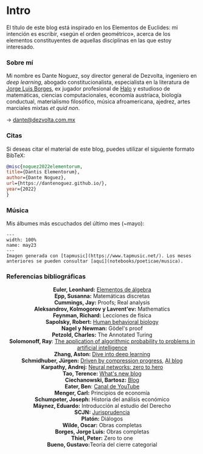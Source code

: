 # Intro
El título de este blog está inspirado en los Elementos de Euclides: mi intención es escribir, «según el orden geométrico», acerca de los elementos constituyentes de aquellas disciplinas en las que estoy interesado.

### Sobre mí
Mi nombre es Dante Noguez, soy director general de Dezvolta, ingeniero en *deep learning*, abogado constitucionalista, especialista en la literatura de [Jorge Luis Borges](https://www.amazon.com/Oh-tiempo-tus-pirámides-ensayos-ebook/dp/B08K3QGZTM/), ex jugador profesional de [Halo](https://halotracker.com/halo-infinite/profile/xbl/Magnustein/overview) y estudioso de matemáticas, ciencias computacionales, economía austríaca, biología conductual, materialismo filosófico, música afroamericana, ajedrez, artes marciales mixtas *et quid non*.

$\rightarrow$ dante@dezvolta.com.mx

### Citas
Si deseas citar el material de este blog, puedes utilizar el siguiente formato BibTeX:

```bibtex
@misc{noguez2022elementorum,
title={Dantis Elementorum},
author={Dante Noguez},
url={https://dantenoguez.github.io/},
year={2022}
}
```

### Música
Mis álbumes más escuchados del último mes (~mayo):
```{figure} img/may23.jpeg
---
width: 100%
name: may23
---
Imagen generada con [tapmusic](https://www.tapmusic.net/). Los meses anteriores se pueden consultar [aquí](notebooks/poeticae/musica). 
```

### Referencias bibliográficas
<p><center>
<b>Euler, Leonhard:</b> <a href="https://archive.org/details/clasicos-de-la-matematica-introduccion-a-los-elementos-del-algebra-leonard-euler/mode/2up">Elementos de álgebra</a><br>
<b>Epp, Susanna:</b> Matemáticas discretas<br>
<b>Cummings, Jay:</b> Proofs; Real analysis<br>
<b>Aleksandrov, Kolmogorov y Lavrent'ev:</b> Mathematics<br>
<b>Feynman, Richard:</b> Lecciones de física<br>
<b>Sapolsky, Robert:</b> <a href="https://www.youtube.com/playlist?list=PL848F2368C90DDC3D">Human behavioral biology</a><br>
<b>Nagel y Newman:</b> Gödel's proof<br>
<b>Petzold, Charles:</b> The Annotated Turing<br>
<b>Solomonoff, Ray</b>: <a href="https://raysolomonoff.com/publications/86.pdf">The application of algorithmic probability to problems in artificial intelligence</a><br>
<b>Zhang, Aston:</b> <a href="https://d2l.ai/">Dive into deep learning</a><br>
<b>Schmidhuber, Jürgen:</b> <a href="https://arxiv.org/abs/0812.4360Driven">Driven by compression progress</a>, <a href="https://people.idsia.ch/~juergen/">AI blog</a><br>
<b>Karpathy, Andrej:</b> <a href="https://www.youtube.com/watch?v=VMj-3S1tku0&list=PLAqhIrjkxbuWI23v9cThsA9GvCAUhRvKZ">Neural networks: zero to hero</a><br>
<b>Tao, Terence:</b> <a href="https://terrytao.wordpress.com">What's new blog</a><br>
<b>Ciechanowski, Bartosz:</b> <a href="https://ciechanow.ski">Blog</a><br>
<b>Eater, Ben</b>: <a href="https://youtu.be/yOyaJXpAYZQ">Canal de YouTube</a><br>
<b>Menger, Carl:</b> Principios de economía<br>
<b>Schumpeter, Joseph:</b> Historia del análisis económico<br>
<b>Máynez, Eduardo:</b> Introducción al estudio del Derecho<br>
<b>SCJN:</b> <a href="https://sjf2.scjn.gob.mx/busqueda-principal-tesis">Jurisprudencia</a><br>
<b>Platón:</b> Diálogos<br>
<b>Wilde, Oscar:</b> Obras completas<br>
<b>Borges, Jorge Luis:</b> Obras completas<br>
<b>Thiel, Peter:</b> Zero to one<br>
<b>Bueno, Gustavo:</b>Teoría del cierre categorial<br>
</p></center>
